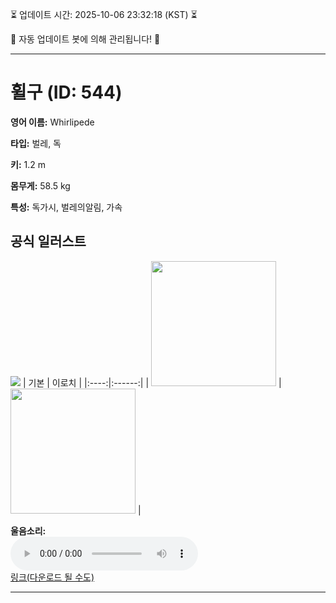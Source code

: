 
⏳ 업데이트 시간: 2025-10-06 23:32:18 (KST) ⏳

🤖 자동 업데이트 봇에 의해 관리됩니다! 🤖

---

# 휠구 (ID: 544)
**영어 이름:** Whirlipede

**타입:** 벌레, 독

**키:** 1.2 m

**몸무게:** 58.5 kg

**특성:** 독가시, 벌레의알림, 가속

## 공식 일러스트
![](https://raw.githubusercontent.com/PokeAPI/sprites/master/sprites/pokemon/other/official-artwork/544.png)
| 기본 | 이로치 |
|:----:|:------:|
| <img src="http://play.pokemonshowdown.com/sprites/ani/whirlipede.gif" width="200"> | <img src="http://play.pokemonshowdown.com/sprites/ani-shiny/whirlipede.gif" width="200"> |

**울음소리:**<br><audio controls src="https://raw.githubusercontent.com/PokeAPI/cries/main/cries/pokemon/latest/544.ogg"></audio><br> [링크(다운로드 될 수도)](https://raw.githubusercontent.com/PokeAPI/cries/main/cries/pokemon/latest/544.ogg)


---
